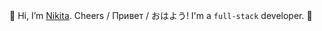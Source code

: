 👋 Hi, I’m [Nikita](https://github.com/thatkit). Cheers / Привет / おはよう! I'm a `full-stack` developer. 👋
